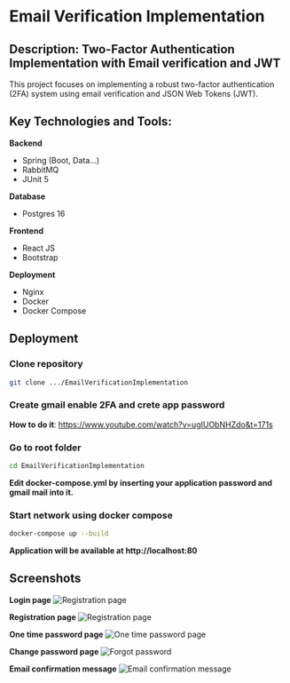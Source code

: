 
#  Email Verification Implementation

## Description: Two-Factor Authentication Implementation with Email verification and JWT

This project focuses on implementing a robust two-factor authentication (2FA) system using email verification and JSON Web Tokens (JWT). 

## Key Technologies and Tools:

__Backend__
- Spring (Boot, Data...)
- RabbitMQ
- JUnit 5

__Database__
- Postgres 16

__Frontend__ 
- React JS
- Bootstrap

__Deployment__
- Nginx
- Docker
- Docker Compose

## Deployment

### Clone repository
```bash
git clone .../EmailVerificationImplementation 
```

### Create gmail enable 2FA and crete app password
__How to do it__: https://www.youtube.com/watch?v=ugIUObNHZdo&t=171s

### Go to root folder
```bash
cd EmailVerificationImplementation
```
__Edit docker-compose.yml by inserting your application password and gmail mail into it.__ 

### Start network using docker compose
```bash
docker-compose up --build
```
__Application will be available at http://localhost:80__

## Screenshots

__Login page__
![Registration page](https://drive.google.com/uc?id=1vJwee0m2gpCTEBf2c_-kkNlRGlBee050)

__Registration page__
![Registration page](https://drive.google.com/uc?id=1xJGTqbEGAZCJxKhlVqv3TCzAHxPYR1rF)

__One time password page__
![One time password page](https://drive.google.com/uc?id=11mF0o4jnfKby8tEL5MfdkRhzqBs0PeiV)

__Change password page__
![Forgot password](https://drive.google.com/uc?id=1rWSsWol8mQMzBd8TFyCcIv9qpOUAo5DV)

__Email confirmation message__
![Email confirmation message](https://drive.google.com/uc?id=1Yk3wxLezHw1t9gehT5NZJGpHxo2_0ZIo)
